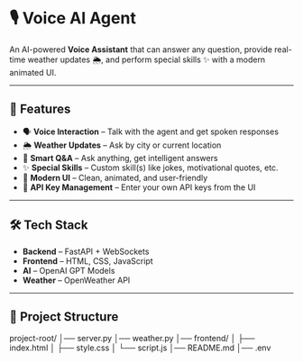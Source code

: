 # 🎙️ Voice AI Agent  

An AI-powered **Voice Assistant** that can answer any question, provide real-time weather updates 🌦️, and perform special skills ✨ with a modern animated UI.  

---

## 🚀 Features
- 🗣️ **Voice Interaction** – Talk with the agent and get spoken responses  
- 🌦️ **Weather Updates** – Ask by city or current location  
- 🤖 **Smart Q&A** – Ask anything, get intelligent answers  
- ✨ **Special Skills** – Custom skill(s) like jokes, motivational quotes, etc.  
- 🎨 **Modern UI** – Clean, animated, and user-friendly  
- 🔑 **API Key Management** – Enter your own API keys from the UI  

---

## 🛠️ Tech Stack
- **Backend** – FastAPI + WebSockets  
- **Frontend** – HTML, CSS, JavaScript  
- **AI** – OpenAI GPT Models  
- **Weather** – OpenWeather API  

---

## 📂 Project Structure

project-root/
│── server.py
│── weather.py
│── frontend/
│ ├── index.html
│ ├── style.css
│ └── script.js
│── README.md
│── .env
